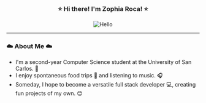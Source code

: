 <!DOCTYPE html>
<html lang="en">
<head>
</head>
<body>
<h3 align="center">⭐ Hi there! I'm Zophia Roca! ⭐</h3>
<p align="center">
<img src="https://github.com/zphrc/zphrc/assets/143074336/8d28f4a2-30ba-45b8-965b-907d752a8cc3" alt="Hello">
<hr>
<h3>☁️ About Me ☁️</h3>
<ul>
  <li>I'm a second-year Computer Science student at the University of San Carlos. 🏫</li>
  <li>I enjoy spontaneous food trips 🍜 and listening to music. 🎧</li>
  <li>Someday, I hope to become a versatile full stack developer 💻, creating fun projects of my own. 😊</li>
</ul>
</p>
</body>
</html>
<!--
<h3>⚒️ Currently working on</h3>
<ul>
  <li><b>The Odin Project🕸️</b></li>
  <li><b>Azure AI Fundamentals challenge</b></li>
</ul>
<hr>
<h3>📚 Resources</h3>
-->


